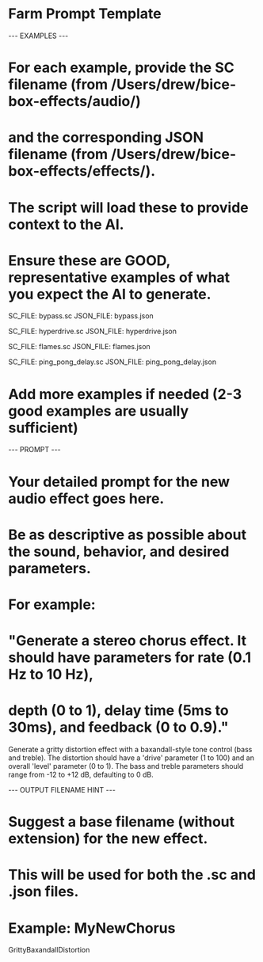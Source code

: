 # Farm Prompt Template

--- EXAMPLES ---
# For each example, provide the SC filename (from /Users/drew/bice-box-effects/audio/)
# and the corresponding JSON filename (from /Users/drew/bice-box-effects/effects/).
# The script will load these to provide context to the AI.
# Ensure these are GOOD, representative examples of what you expect the AI to generate.

SC_FILE: bypass.sc
JSON_FILE: bypass.json

SC_FILE: hyperdrive.sc
JSON_FILE: hyperdrive.json

SC_FILE: flames.sc
JSON_FILE: flames.json

SC_FILE: ping_pong_delay.sc
JSON_FILE: ping_pong_delay.json


# Add more examples if needed (2-3 good examples are usually sufficient)

--- PROMPT ---
# Your detailed prompt for the new audio effect goes here.
# Be as descriptive as possible about the sound, behavior, and desired parameters.
# For example:
# "Generate a stereo chorus effect. It should have parameters for rate (0.1 Hz to 10 Hz),
# depth (0 to 1), delay time (5ms to 30ms), and feedback (0 to 0.9)."

Generate a gritty distortion effect with a baxandall-style tone control (bass and treble). The distortion should have a 'drive' parameter (1 to 100) and an overall 'level' parameter (0 to 1). The bass and treble parameters should range from -12 to +12 dB, defaulting to 0 dB.

--- OUTPUT FILENAME HINT ---
# Suggest a base filename (without extension) for the new effect.
# This will be used for both the .sc and .json files.
# Example: MyNewChorus
GrittyBaxandallDistortion 